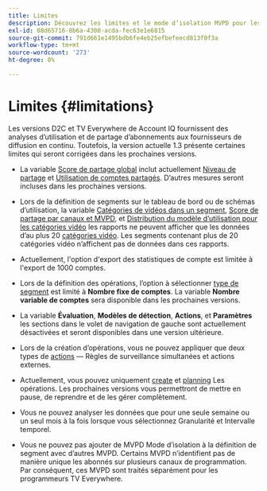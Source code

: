 ```yaml
---
title: Limites
description: Découvrez les limites et le mode d’isolation MVPD pour les programmeurs dans le compte IQ.
exl-id: 08d65716-8b6a-4300-acda-fec63e1e6815
source-git-commit: 791d661e1495bdb6fe4eb25efbefeecd813f0f3a
workflow-type: tm+mt
source-wordcount: '273'
ht-degree: 0%

---
```


# Limites {#limitations}

Les versions D2C et TV Everywhere de Account IQ fournissent des analyses d’utilisation et de partage d’abonnements aux fournisseurs de diffusion en continu. Toutefois, la version actuelle 1.3 présente certaines limites qui seront corrigées dans les prochaines versions.

* La variable [Score de partage global](/help/accountiq/data-panels.md#overall-sharing-score) inclut actuellement [Niveau de partage](/help/accountiq/data-panels.md#sharing-level) et [Utilisation de comptes partagés](/help/accountiq/data-panels.md#usage-from-shared-accounts). D’autres mesures seront incluses dans les prochaines versions.

* Lors de la définition de segments sur le tableau de bord ou de schémas d’utilisation, la variable [Catégories de vidéos dans un segment](/help/accountiq/data-panels.md#video-categories-segment), [Score de partage par canaux et MVPD](/help/accountiq/data-panels.md#sharin-score-by-channels-and-mvpds), et [Distribution du modèle d’utilisation pour les catégories vidéo](/help/accountiq/usage-patterns.md#usage-pattern-dis-video-categories) les rapports ne peuvent afficher que les données d’au plus 20 [catégories vidéo](product-concepts.md#video-category-def). Les segments contenant plus de 20 catégories vidéo n’affichent pas de données dans ces rapports.

* Actuellement, l&#39;option d&#39;export des statistiques de compte est limitée à l&#39;export de 1000 comptes.

* Lors de la définition des opérations, l’option à sélectionner [type de segment](/help/accountiq/operations.md#segment) est limité à **Nombre fixe de comptes**. La variable **Nombre variable de comptes** sera disponible dans les prochaines versions.

* La variable **Évaluation**, **Modèles de détection**, **Actions**, et **Paramètres** les sections dans le volet de navigation de gauche sont actuellement désactivées et seront disponibles dans une version ultérieure.

* Lors de la création d’opérations, vous ne pouvez appliquer que deux types de [actions](/help/accountiq/operations.md#action) — Règles de surveillance simultanées et actions externes.

* Actuellement, vous pouvez uniquement [create](/help/accountiq/operations.md#create-new-operation) et [planning](/help/accountiq/operations.md#schedule) Les opérations. Les prochaines versions vous permettront de mettre en pause, de reprendre et de les gérer complètement.

* Vous ne pouvez analyser les données que pour une seule semaine ou un seul mois à la fois lorsque vous sélectionnez Granularité et Intervalle temporel.

* Vous ne pouvez pas ajouter de MVPD Mode d’isolation à la définition de segment avec d’autres MVPD. Certains MVPD n’identifient pas de manière unique les abonnés sur plusieurs canaux de programmation. Par conséquent, ces MVPD sont traités séparément pour les programmeurs TV Everywhere.




